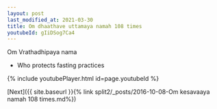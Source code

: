 ```yaml
---
layout: post
last_modified_at: 2021-03-30
title: Om dhaathave uttamaya namah 108 times
youtubeId: gIiDSog7Ca4
---
```

 
 
Om Vrathadhipaya nama 
 
 -  Who protects fasting practices 
 
  
 
  
 
 
 
 
 
 


{% include youtubePlayer.html id=page.youtubeId %}
 
[Next]({{ site.baseurl }}{% link  split2/_posts/2016-10-08-Om kesavaaya namah 108 times.md%})
 
